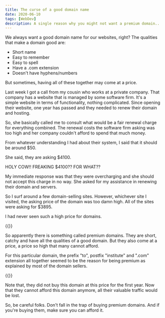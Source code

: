 ```yaml
---
title: The curse of a good domain name
date: 2020-06-10
tags: [WebDev]
description: A single reason why you might not want a premium domain...
---
```


We always want a good domain name for our websites, right? The qualities that make a domain good are:
- Short name
- Easy to remember
- Easy to spell
- Have a .com extension
- Doesn't have hyphens/numbers

But sometimes, having all of these together may come at a price.

Last week I got a call from my cousin who works at a private company. That company has a website that is managed by some software firm. It's a simple website in terms of functionality, nothing complicated. Since opening their website, one year has passed and they needed to renew their domain and hosting.

So, she basically called me to consult what would be a fair renewal charge for everything combined. The renewal costs the software firm asking was too high and her company couldn't afford to spend that much money. 

From whatever understanding I had about their system, I said that it should be around $50.

She said, they are asking $4100.

HOLY COW!! FREAKING $4100?? FOR WHAT??

My immediate response was that they were overcharging and she should not accept this charge in no way. She asked for my assistance in renewing their domain and servers.

So I surf around a few domain-selling sites. However, whichever site I visited, the asking price of the domain was too damn high. All of the sites were asking for $3895.

I had never seen such a high price for domains.

{{<local-img src="image/good_domain.png">}}

So apparently there is something called premium domains. They are short, catchy and have all the qualities of a good domain. But they also come at a price, a price so high that many cannot afford.

For this particular domain, the prefix "to", postfix "institute" and ".com" extension all together seemed to be the reason for being premium as explained by most of the domain sellers.

{{<local-img src="image/good_domain2.png">}}

Note that, they did not buy this domain at this price for the first year. Now that they cannot afford this domain anymore, all their valuable traffic would be lost.

So, be careful folks. Don't fall in the trap of buying premium domains. And if you're buying them, make sure you can afford it.
